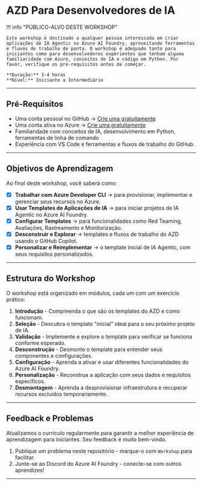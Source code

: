 <!--
CO_OP_TRANSLATOR_METADATA:
{
  "original_hash": "e3a6c07efed58baba33b43c69174aef8",
  "translation_date": "2025-09-24T10:04:03+00:00",
  "source_file": "workshop/docs/instructions/0-Introduction.md",
  "language_code": "pt"
}
-->
# AZD Para Desenvolvedores de IA

!!! info "PÚBLICO-ALVO DESTE WORKSHOP"
   
    Este workshop é destinado a qualquer pessoa interessada em criar aplicações de IA Agentic no Azure AI Foundry, aproveitando ferramentas e fluxos de trabalho de ponta. O workshop é adequado tanto para iniciantes como para desenvolvedores experientes que tenham alguma familiaridade com Azure, conceitos de IA e código em Python. Por favor, verifique os pré-requisitos antes de começar.

    **Duração:** 3-4 horas  
    **Nível:** Iniciante a Intermediário  

---

## Pré-Requisitos

- Uma conta pessoal no GitHub → [Crie uma gratuitamente](https://github.com/signup)
- Uma conta ativa no Azure → [Crie uma gratuitamente](https://aka.ms/free)
- Familiaridade com conceitos de IA, desenvolvimento em Python, ferramentas de linha de comando
- Experiência com VS Code e ferramentas e fluxos de trabalho do GitHub.

---

## Objetivos de Aprendizagem

Ao final deste workshop, você saberá como:

- [X] **Trabalhar com Azure Developer CLI** → para provisionar, implementar e gerenciar seus recursos no Azure.
- [X] **Usar Templates de Aplicações de IA** → para iniciar projetos de IA Agentic no Azure AI Foundry.
- [X] **Configurar Templates** → para funcionalidades como Red Teaming, Avaliações, Rastreamento e Monitorização.
- [X] **Desconstruir e Explorar** → templates e fluxos de trabalho do AZD usando o GitHub Copilot.
- [X] **Personalizar e Reimplementar** → o template inicial de IA Agentic, com seus requisitos personalizados.

---

## Estrutura do Workshop

O workshop está organizado em módulos, cada um com um exercício prático:

1. **Introdução** - Compreenda o que são os templates do AZD e como funcionam.
1. **Seleção** - Descubra o template "inicial" ideal para o seu próximo projeto de IA.
1. **Validação** - Implemente e explore o template para verificar se funciona conforme esperado.
1. **Desconstrução** - Desmonte o template para entender seus componentes e configurações.
1. **Configuração** - Aprenda a ativar e usar diferentes funcionalidades do Azure AI Foundry.
1. **Personalização** - Reconstrua a aplicação com seus dados e requisitos específicos.
1. **Desmontagem** - Aprenda a desprovisionar infraestrutura e recuperar recursos excluídos temporariamente.

---

## Feedback e Problemas

Atualizamos o currículo regularmente para garantir a melhor experiência de aprendizagem para iniciantes. Seu feedback é muito bem-vindo.

1. Publique um problema neste repositório - marque-o com `Workshop` para facilitar.
1. Junte-se ao Discord do Azure AI Foundry - conecte-se com outros aprendizes!

---

